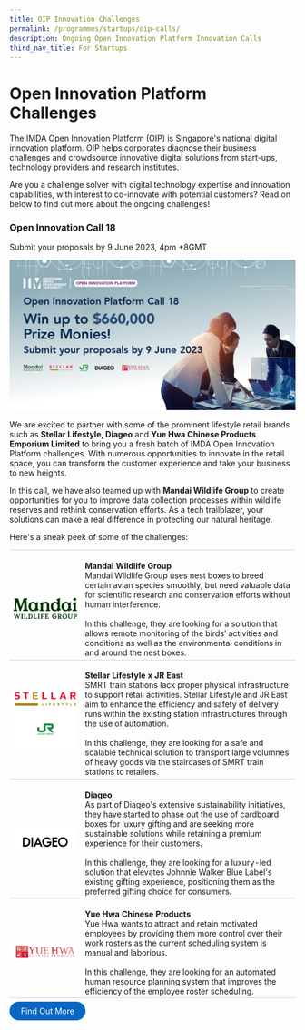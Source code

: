 ```yaml
---
title: OIP Innovation Challenges
permalink: /programmes/startups/oip-calls/
description: Ongoing Open Innovation Platform Innovation Calls
third_nav_title: For Startups
---
```

# Open Innovation Platform Challenges
The IMDA Open Innovation Platform (OIP) is Singapore's national digital innovation platform. OIP helps corporates diagnose their business challenges and crowdsource innovative digital solutions from start-ups, technology providers and research institutes. 

Are you a challenge solver with digital technology expertise and innovation capabilities, with interest to co-innovate with potential customers? Read on below to find out more about the ongoing challenges!

### Open Innovation Call 18 

Submit your proposals by 9 June 2023, 4pm +8GMT

![Open Innovation Platform Challenge - Submit your proposals by 9 June 2023!](/images/Programmes/OIP%20Challenges/1200x630%20without%20cta.png)

We are excited to partner with some of the prominent lifestyle retail brands such as **Stellar Lifestyle, Diageo** and&nbsp;**Yue Hwa Chinese Products Emporium Limited**&nbsp;to bring you a fresh batch of IMDA Open Innovation Platform challenges. With numerous opportunities to innovate in the retail space, you can transform the customer experience and take your business to new heights.

In this call, we have also teamed up with **Mandai Wildlife Group** to create opportunities for you to improve data collection processes within wildlife reserves and rethink conservation efforts. As a tech trailblazer, your solutions can make a real difference in protecting our natural heritage. 

Here's a sneak peek of some of the challenges: 
<br>
<table>
    <tbody>
			<tr>
      <td style="width:25%; border-top:0.75px solid lightgrey; border-bottom:0.75px solid lightgrey; text-align: center; vertical-align: middle;">	
            <br><img src="/images/Programmes/OIP%20Challenges/Call%2018/mandaiwg_logo.png">
        </td>
        <td style="border-top:0.75px solid lightgrey; border-bottom:0.75px solid lightgrey;">
					<br><b>Mandai Wildlife Group </b>
	        <br> Mandai Wildlife Group uses nest boxes to breed certain avian species smoothly, but need valuable data for scientific research and conservation efforts without human interference. 
					<br><br>In this challenge, they are looking for a solution that allows remote monitoring of the birds’ activities and conditions as well as the environmental conditions in and around the nest boxes.
        </td>
    </tr>
			<tr>
      <td style="width:25%; border-top:0.75px solid lightgrey; border-bottom:0.75px solid lightgrey; text-align: center; vertical-align: middle;">	
            <br><img src="/images/Programmes/OIP%20Challenges/Call%2018/cropped-stellar-logo.png"><img src="/images/Programmes/OIP%20Challenges/Call%2018/jr%20east.png">
        </td>
        <td style="border-top:0.75px solid lightgrey; border-bottom:0.75px solid lightgrey;">
					<br><b>Stellar Lifestyle x JR East </b>
	        <br> SMRT train stations lack proper physical infrastructure to support retail activities. Stellar Lifestyle and JR East aim to enhance the efficiency and safety of delivery runs within the existing station infrastructures through the use of automation.
					<br><br>In this challenge, they are looking for a safe and scalable technical solution to transport large volumnes of heavy goods via the staircases of SMRT train stations to retailers. 
        </td>
    </tr>
				<tr>
      <td style="width:25%; border-top:0.75px solid lightgrey; border-bottom:0.75px solid lightgrey; text-align: center; vertical-align: middle;">	
            <br><img src="/images/Programmes/OIP%20Challenges/Call%2018/1508924_diageo_logo_black-rgb.png">
        </td>
        <td style="border-top:0.75px solid lightgrey; border-bottom:0.75px solid lightgrey;">
					<br><b>Diageo </b>
	        <br> As part of Diageo's extensive sustainability initiatives, they have started to phase out the use of cardboard boxes for luxury gifting and are seeking more sustainable solutions while retaining a premium experience for their customers. 
					<br><br> In this challenge, they are looking for a luxury-led solution that elevates Johnnie Walker Blue Label's existing gifting experience, positioning them as the preferred gifting choice for consumers. 
        </td>
    </tr>
					<tr>
      <td style="width:25%; border-top:0.75px solid lightgrey; border-bottom:0.75px solid lightgrey; text-align: center; vertical-align: middle;">	
            <br><img src="/images/Programmes/OIP%20Challenges/Call%2018/yue%20hwa%20logo_horizontal_400x100.png">
        </td>
        <td style="border-top:0.75px solid lightgrey; border-bottom:0.75px solid lightgrey;">
					<br><b>Yue Hwa Chinese Products</b>
	        <br> Yue Hwa wants to attract and retain motivated employees by providing them more control over their work rosters as the current scheduling system is manual and laborious. 
					<br><br> In this challenge, they are looking for an automated human resource planning system that improves the efficiency of the employee roster scheduling. 
        </td>
    </tr>
</tbody></table>

<a href="https://www.openinnovation.sg/challenges?utm_medium=website&amp;utm_source=pixelwebsite&amp;utm_campaign=call18" target="_blank" style="background-color: #0A66C2; color: white; text-decoration: none; border-radius: 100px; padding-left: 20px; padding-right: 20px; padding-top:8px; padding-bottom:8px">Find Out More</a>


